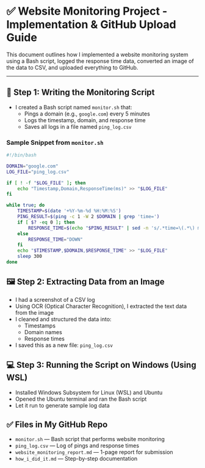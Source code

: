 
# ✅ Website Monitoring Project - Implementation & GitHub Upload Guide

This document outlines how I implemented a website monitoring system using a Bash script, logged the response time data, converted an image of the data to CSV, and uploaded everything to GitHub.

---

## 🧪 Step 1: Writing the Monitoring Script

- I created a Bash script named `monitor.sh` that:
  - Pings a domain (e.g., `google.com`) every 5 minutes
  - Logs the timestamp, domain, and response time
  - Saves all logs in a file named `ping_log.csv`

### Sample Snippet from `monitor.sh`

```bash
#!/bin/bash

DOMAIN="google.com"
LOG_FILE="ping_log.csv"

if [ ! -f "$LOG_FILE" ]; then
    echo "Timestamp,Domain,ResponseTime(ms)" >> "$LOG_FILE"
fi

while true; do
    TIMESTAMP=$(date '+%Y-%m-%d %H:%M:%S')
    PING_RESULT=$(ping -c 1 -W 2 $DOMAIN | grep 'time=')
    if [ $? -eq 0 ]; then
        RESPONSE_TIME=$(echo "$PING_RESULT" | sed -n 's/.*time=\(.*\) ms//p')
    else
        RESPONSE_TIME="DOWN"
    fi
    echo "$TIMESTAMP,$DOMAIN,$RESPONSE_TIME" >> "$LOG_FILE"
    sleep 300
done
```

## 🖼️ Step 2: Extracting Data from an Image
- I had a screenshot of a CSV log
- Using OCR (Optical Character Recognition), I extracted the text data from the image
- I cleaned and structured the data into:
  - Timestamps
  - Domain names
  - Response times
- I saved this as a new file: `ping_log.csv`

## 💻 Step 3: Running the Script on Windows (Using WSL)
- Installed Windows Subsystem for Linux (WSL) and Ubuntu
- Opened the Ubuntu terminal and ran the Bash script
- Let it run to generate sample log data

## ✅ Files in My GitHub Repo
- `monitor.sh` — Bash script that performs website monitoring
- `ping_log.csv` — Log of pings and response times
- `website_monitoring_report.md` — 1-page report for submission
- `how_i_did_it.md` — Step-by-step documentation
